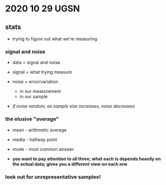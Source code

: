 # 2020 10 29 UGSN
## stats

- trying to figure out what we're measuring

### signal and noise
- data = signal and noise
- signal = what trying measure
- noise = error/variation
  - in our measurement
  - in our sample

- *if noise random; as sample size increases, noise decreases*

### the elusive "average"
- mean - arithmetic average
- media - halfway point
- mode - most common answer

- **you want to pay attention to all three; what each is  depends heavily on the actual data; gives you a different view on each one**


### **look out for unrepresentative samples!**
